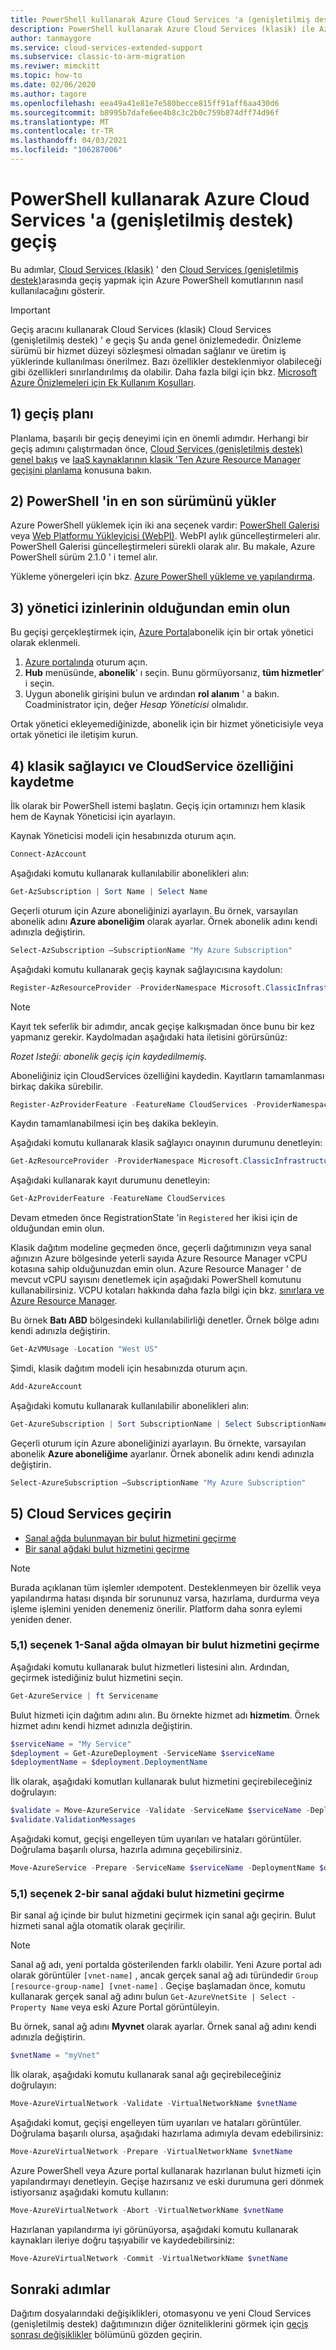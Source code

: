 ```yaml
---
title: PowerShell kullanarak Azure Cloud Services 'a (genişletilmiş destek) geçiş
description: PowerShell kullanarak Azure Cloud Services (klasik) ile Azure Cloud Services (genişletilmiş destek) geçirme
author: tanmaygore
ms.service: cloud-services-extended-support
ms.subservice: classic-to-arm-migration
ms.reviwer: mimckitt
ms.topic: how-to
ms.date: 02/06/2020
ms.author: tagore
ms.openlocfilehash: eea49a41e81e7e580becce815ff91aff6aa430d6
ms.sourcegitcommit: b8995b7dafe6ee4b8c3c2b0c759b874dff74d96f
ms.translationtype: MT
ms.contentlocale: tr-TR
ms.lasthandoff: 04/03/2021
ms.locfileid: "106287006"
---
```

# <a name="migrate-to-azure-cloud-services-extended-support-using-powershell"></a>PowerShell kullanarak Azure Cloud Services 'a (genişletilmiş destek) geçiş

Bu adımlar, [Cloud Services (klasik)](../cloud-services/cloud-services-choose-me.md) ' den [Cloud Services (genişletilmiş destek)](overview.md)arasında geçiş yapmak için Azure PowerShell komutlarının nasıl kullanılacağını gösterir.

> [!IMPORTANT]
> Geçiş aracını kullanarak Cloud Services (klasik) Cloud Services (genişletilmiş destek) ' e geçiş Şu anda genel önizlemededir. Önizleme sürümü bir hizmet düzeyi sözleşmesi olmadan sağlanır ve üretim iş yüklerinde kullanılması önerilmez. Bazı özellikler desteklenmiyor olabileceği gibi özellikleri sınırlandırılmış da olabilir. Daha fazla bilgi için bkz. [Microsoft Azure Önizlemeleri için Ek Kullanım Koşulları](https://azure.microsoft.com/support/legal/preview-supplemental-terms/).

## <a name="1-plan-for-migration"></a>1) geçiş planı
Planlama, başarılı bir geçiş deneyimi için en önemli adımdır. Herhangi bir geçiş adımını çalıştırmadan önce, [Cloud Services (genişletilmiş destek) genel bakış](overview.md) ve [IaaS kaynaklarının klasik 'Ten Azure Resource Manager geçişini planlama](../virtual-machines/migration-classic-resource-manager-plan.md) konusuna bakın. 

## <a name="2-install-the-latest-version-of-powershell"></a>2) PowerShell 'in en son sürümünü yükler
Azure PowerShell yüklemek için iki ana seçenek vardır: [PowerShell Galerisi](https://www.powershellgallery.com/profiles/azure-sdk/) veya [Web Platformu Yükleyicisi (WebPI)](https://aka.ms/webpi-azps). WebPI aylık güncelleştirmeleri alır. PowerShell Galerisi güncelleştirmeleri sürekli olarak alır. Bu makale, Azure PowerShell sürüm 2.1.0 ' i temel alır.

Yükleme yönergeleri için bkz. [Azure PowerShell yükleme ve yapılandırma](https://docs.microsoft.com/powershell/azure/servicemanagement/install-azure-ps?view=azuresmps-4.0.0&preserve-view=true).

## <a name="3-ensure-admin-permissions"></a>3) yönetici izinlerinin olduğundan emin olun
Bu geçişi gerçekleştirmek için, [Azure Portal](https://portal.azure.com)abonelik için bir ortak yönetici olarak eklenmeli.

1. [Azure portalında](https://portal.azure.com) oturum açın.
2. **Hub** menüsünde, **abonelik**' ı seçin. Bunu görmüyorsanız, **tüm hizmetler**' i seçin.
3. Uygun abonelik girişini bulun ve ardından **rol alanım** ' a bakın. Coadministrator için, değer *Hesap Yöneticisi* olmalıdır.

Ortak yönetici ekleyemediğinizde, abonelik için bir hizmet yöneticisiyle veya ortak yönetici ile iletişim kurun.

## <a name="4-register-the-classic-provider-and-cloudservice-feature"></a>4) klasik sağlayıcı ve CloudService özelliğini kaydetme
İlk olarak bir PowerShell istemi başlatın. Geçiş için ortamınızı hem klasik hem de Kaynak Yöneticisi için ayarlayın.

Kaynak Yöneticisi modeli için hesabınızda oturum açın.

```powershell
Connect-AzAccount
```

Aşağıdaki komutu kullanarak kullanılabilir abonelikleri alın:

```powershell
Get-AzSubscription | Sort Name | Select Name
```

Geçerli oturum için Azure aboneliğinizi ayarlayın. Bu örnek, varsayılan abonelik adını **Azure aboneliğim** olarak ayarlar. Örnek abonelik adını kendi adınızla değiştirin.

```powershell
Select-AzSubscription –SubscriptionName "My Azure Subscription"
```

Aşağıdaki komutu kullanarak geçiş kaynak sağlayıcısına kaydolun:

```powershell
Register-AzResourceProvider -ProviderNamespace Microsoft.ClassicInfrastructureMigrate
```
> [!NOTE]
> Kayıt tek seferlik bir adımdır, ancak geçişe kalkışmadan önce bunu bir kez yapmanız gerekir. Kaydolmadan aşağıdaki hata iletisini görürsünüz:
>
> *Rozet Isteği: abonelik geçiş için kaydedilmemiş.*

Aboneliğiniz için CloudServices özelliğini kaydedin. Kayıtların tamamlanması birkaç dakika sürebilir. 

```powershell
Register-AzProviderFeature -FeatureName CloudServices -ProviderNamespace Microsoft.Compute
```

Kaydın tamamlanabilmesi için beş dakika bekleyin. 

Aşağıdaki komutu kullanarak klasik sağlayıcı onayının durumunu denetleyin:

```powershell
Get-AzResourceProvider -ProviderNamespace Microsoft.ClassicInfrastructureMigrate
```

Aşağıdaki kullanarak kayıt durumunu denetleyin:  
```powershell
Get-AzProviderFeature -FeatureName CloudServices
```

Devam etmeden önce RegistrationState 'in `Registered` her ikisi için de olduğundan emin olun.

Klasik dağıtım modeline geçmeden önce, geçerli dağıtımınızın veya sanal ağınızın Azure bölgesinde yeterli sayıda Azure Resource Manager vCPU kotasına sahip olduğunuzdan emin olun. Azure Resource Manager ' de mevcut vCPU sayısını denetlemek için aşağıdaki PowerShell komutunu kullanabilirsiniz. VCPU kotaları hakkında daha fazla bilgi için bkz. [sınırlara ve Azure Resource Manager](../azure-resource-manager/management/azure-subscription-service-limits.md#managing-limits).

Bu örnek **Batı ABD** bölgesindeki kullanılabilirliği denetler. Örnek bölge adını kendi adınızla değiştirin.

```powershell
Get-AzVMUsage -Location "West US"
```

Şimdi, klasik dağıtım modeli için hesabınızda oturum açın.

```powershell
Add-AzureAccount
```

Aşağıdaki komutu kullanarak kullanılabilir abonelikleri alın:

```powershell
Get-AzureSubscription | Sort SubscriptionName | Select SubscriptionName
```

Geçerli oturum için Azure aboneliğinizi ayarlayın. Bu örnekte, varsayılan abonelik **Azure aboneliğime** ayarlanır. Örnek abonelik adını kendi adınızla değiştirin.

```powershell
Select-AzureSubscription –SubscriptionName "My Azure Subscription"
```


## <a name="5-migrate-your-cloud-services"></a>5) Cloud Services geçirin 
* [Sanal ağda bulunmayan bir bulut hizmetini geçirme](#51-option-1---migrate-a-cloud-service-not-in-a-virtual-network)
* [Bir sanal ağdaki bulut hizmetini geçirme](#51-option-2---migrate-a-cloud-service-in-a-virtual-network)

> [!NOTE]
> Burada açıklanan tüm işlemler ıdempotent. Desteklenmeyen bir özellik veya yapılandırma hatası dışında bir sorununuz varsa, hazırlama, durdurma veya işleme işlemini yeniden denemeniz önerilir. Platform daha sonra eylemi yeniden dener.


### <a name="51-option-1---migrate-a-cloud-service-not-in-a-virtual-network"></a>5,1) seçenek 1-Sanal ağda olmayan bir bulut hizmetini geçirme
Aşağıdaki komutu kullanarak bulut hizmetleri listesini alın. Ardından, geçirmek istediğiniz bulut hizmetini seçin.

```powershell
Get-AzureService | ft Servicename
```

Bulut hizmeti için dağıtım adını alın. Bu örnekte hizmet adı **hizmetim**. Örnek hizmet adını kendi hizmet adınızla değiştirin.

```powershell
$serviceName = "My Service"
$deployment = Get-AzureDeployment -ServiceName $serviceName
$deploymentName = $deployment.DeploymentName
```

İlk olarak, aşağıdaki komutları kullanarak bulut hizmetini geçirebileceğiniz doğrulayın:

```powershell
$validate = Move-AzureService -Validate -ServiceName $serviceName -DeploymentName $deploymentName -CreateNewVirtualNetwork
$validate.ValidationMessages
 ```

Aşağıdaki komut, geçişi engelleyen tüm uyarıları ve hataları görüntüler. Doğrulama başarılı olursa, hazırla adımına geçebilirsiniz.

```powershell
Move-AzureService -Prepare -ServiceName $serviceName -DeploymentName $deploymentName -CreateNewVirtualNetwork
```

### <a name="51-option-2---migrate-a-cloud-service-in-a-virtual-network"></a>5,1) seçenek 2-bir sanal ağdaki bulut hizmetini geçirme

Bir sanal ağ içinde bir bulut hizmetini geçirmek için sanal ağı geçirin. Bulut hizmeti sanal ağla otomatik olarak geçirilir.

> [!NOTE]
> Sanal ağ adı, yeni portalda gösterilenden farklı olabilir. Yeni Azure portal adı olarak görüntüler `[vnet-name]` , ancak gerçek sanal ağ adı türündedir `Group [resource-group-name] [vnet-name]` . Geçişe başlamadan önce, komutu kullanarak gerçek sanal ağ adını bulun `Get-AzureVnetSite | Select -Property Name` veya eski Azure Portal görüntüleyin. 

Bu örnek, sanal ağ adını **Myvnet** olarak ayarlar. Örnek sanal ağ adını kendi adınızla değiştirin.

```powershell
$vnetName = "myVnet"
```

İlk olarak, aşağıdaki komutu kullanarak sanal ağı geçirebileceğiniz doğrulayın:

```powershell
Move-AzureVirtualNetwork -Validate -VirtualNetworkName $vnetName
```

Aşağıdaki komut, geçişi engelleyen tüm uyarıları ve hataları görüntüler. Doğrulama başarılı olursa, aşağıdaki hazırlama adımıyla devam edebilirsiniz:

```powershell
Move-AzureVirtualNetwork -Prepare -VirtualNetworkName $vnetName
```

Azure PowerShell veya Azure portal kullanarak hazırlanan bulut hizmeti için yapılandırmayı denetleyin. Geçişe hazırsanız ve eski durumuna geri dönmek istiyorsanız aşağıdaki komutu kullanın:

```powershell
Move-AzureVirtualNetwork -Abort -VirtualNetworkName $vnetName
```

Hazırlanan yapılandırma iyi görünüyorsa, aşağıdaki komutu kullanarak kaynakları ileriye doğru taşıyabilir ve kaydedebilirsiniz:

```powershell
Move-AzureVirtualNetwork -Commit -VirtualNetworkName $vnetName
```


## <a name="next-steps"></a>Sonraki adımlar
Dağıtım dosyalarındaki değişiklikleri, otomasyonu ve yeni Cloud Services (genişletilmiş destek) dağıtımınızın diğer özniteliklerini görmek için [geçiş sonrası değişiklikler](in-place-migration-overview.md#post-migration-changes) bölümünü gözden geçirin. 
